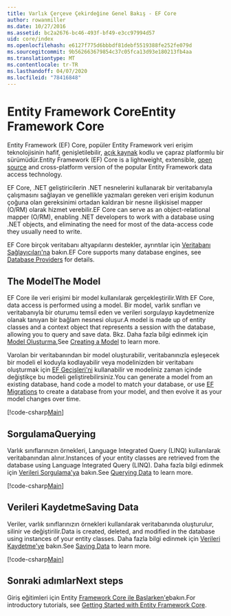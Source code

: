 ```yaml
---
title: Varlık Çerçeve Çekirdeğine Genel Bakış - EF Core
author: rowanmiller
ms.date: 10/27/2016
ms.assetid: bc2a2676-bc46-493f-bf49-e3cc97994d57
uid: core/index
ms.openlocfilehash: e6127f775d6bbbdf81debf5519388fe252fe079d
ms.sourcegitcommit: 9b562663679854c37c05fca13d93e180213fb4aa
ms.translationtype: MT
ms.contentlocale: tr-TR
ms.lasthandoff: 04/07/2020
ms.locfileid: "78416848"
---
```

# <a name="entity-framework-core"></a><span data-ttu-id="3a838-102">Entity Framework Core</span><span class="sxs-lookup"><span data-stu-id="3a838-102">Entity Framework Core</span></span>

<span data-ttu-id="3a838-103">Entity Framework (EF) Core, popüler Entity Framework veri erişim teknolojisinin hafif, genişletilebilir, [açık kaynak](https://github.com/aspnet/EntityFrameworkCore) kodlu ve çapraz platformlu bir sürümüdür.</span><span class="sxs-lookup"><span data-stu-id="3a838-103">Entity Framework (EF) Core is a lightweight, extensible, [open source](https://github.com/aspnet/EntityFrameworkCore) and cross-platform version of the popular Entity Framework data access technology.</span></span>

<span data-ttu-id="3a838-104">EF Core, .NET geliştiricilerin .NET nesnelerini kullanarak bir veritabanıyla çalışmasını sağlayan ve genellikle yazmaları gereken veri erişim kodunun çoğuna olan gereksinimi ortadan kaldıran bir nesne ilişkisisel mapper (O/RM) olarak hizmet verebilir.</span><span class="sxs-lookup"><span data-stu-id="3a838-104">EF Core can serve as an object-relational mapper (O/RM), enabling .NET developers to work with a database using .NET objects, and eliminating the need for most of the data-access code they usually need to write.</span></span>

<span data-ttu-id="3a838-105">EF Core birçok veritabanı altyapılarını destekler, ayrıntılar için [Veritabanı Sağlayıcıları'na](providers/index.md) bakın.</span><span class="sxs-lookup"><span data-stu-id="3a838-105">EF Core supports many database engines, see [Database Providers](providers/index.md) for details.</span></span>

## <a name="the-model"></a><span data-ttu-id="3a838-106">The Model</span><span class="sxs-lookup"><span data-stu-id="3a838-106">The Model</span></span>

<span data-ttu-id="3a838-107">EF Core ile veri erişimi bir model kullanılarak gerçekleştirilir.</span><span class="sxs-lookup"><span data-stu-id="3a838-107">With EF Core, data access is performed using a model.</span></span> <span data-ttu-id="3a838-108">Bir model, varlık sınıfları ve veritabanıyla bir oturumu temsil eden ve verileri sorgulayıp kaydetmenize olanak tanıyan bir bağlam nesnesi oluşur.</span><span class="sxs-lookup"><span data-stu-id="3a838-108">A model is made up of entity classes and a context object that represents a session with the database, allowing you to query and save data.</span></span> <span data-ttu-id="3a838-109">Bkz. Daha fazla bilgi edinmek için [Model Oluşturma.](modeling/index.md)</span><span class="sxs-lookup"><span data-stu-id="3a838-109">See [Creating a Model](modeling/index.md) to learn more.</span></span>

<span data-ttu-id="3a838-110">Varolan bir veritabanından bir model oluşturabilir, veritabanınızla eşleşecek bir modeli el koduyla kodlayabilir veya modelinizden bir veritabanı oluşturmak için [EF Geçişleri'ni](managing-schemas/migrations/index.md) kullanabilir ve modeliniz zaman içinde değiştikçe bu modeli geliştirebilirsiniz.</span><span class="sxs-lookup"><span data-stu-id="3a838-110">You can generate a model from an existing database, hand code a model to match your database, or use [EF Migrations](managing-schemas/migrations/index.md) to create a database from your model, and then evolve it as your model changes over time.</span></span>

[!code-csharp[Main](../../samples/core/Intro/Model.cs)]

## <a name="querying"></a><span data-ttu-id="3a838-111">Sorgulama</span><span class="sxs-lookup"><span data-stu-id="3a838-111">Querying</span></span>

<span data-ttu-id="3a838-112">Varlık sınıflarınızın örnekleri, Language Integrated Query (LINQ) kullanılarak veritabanından alınır.</span><span class="sxs-lookup"><span data-stu-id="3a838-112">Instances of your entity classes are retrieved from the database using Language Integrated Query (LINQ).</span></span> <span data-ttu-id="3a838-113">Daha fazla bilgi edinmek için [Verileri Sorgulama'ya](querying/index.md) bakın.</span><span class="sxs-lookup"><span data-stu-id="3a838-113">See [Querying Data](querying/index.md) to learn more.</span></span>

[!code-csharp[Main](../../samples/core/Intro/Program.cs#Querying)]

## <a name="saving-data"></a><span data-ttu-id="3a838-114">Verileri Kaydetme</span><span class="sxs-lookup"><span data-stu-id="3a838-114">Saving Data</span></span>

<span data-ttu-id="3a838-115">Veriler, varlık sınıflarınızın örnekleri kullanılarak veritabanında oluşturulur, silinir ve değiştirilir.</span><span class="sxs-lookup"><span data-stu-id="3a838-115">Data is created, deleted, and modified in the database using instances of your entity classes.</span></span> <span data-ttu-id="3a838-116">Daha fazla bilgi edinmek için [Verileri Kaydetme'ye](saving/index.md) bakın.</span><span class="sxs-lookup"><span data-stu-id="3a838-116">See [Saving Data](saving/index.md) to learn more.</span></span>

[!code-csharp[Main](../../samples/core/Intro/Program.cs#SavingData)]

## <a name="next-steps"></a><span data-ttu-id="3a838-117">Sonraki adımlar</span><span class="sxs-lookup"><span data-stu-id="3a838-117">Next steps</span></span>

<span data-ttu-id="3a838-118">Giriş eğitimleri için Entity [Framework Core ile Başlarken'e](get-started/index.md)bakın.</span><span class="sxs-lookup"><span data-stu-id="3a838-118">For introductory tutorials, see [Getting Started with Entity Framework Core](get-started/index.md).</span></span>
